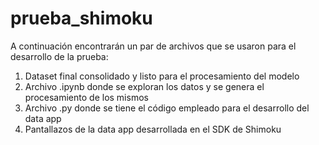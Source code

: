 # prueba_shimoku

A continuación encontrarán un par de archivos que se usaron para el desarrollo de la prueba:

1. Dataset final consolidado y listo para el procesamiento del modelo
2. Archivo .ipynb donde se exploran los datos y se genera el procesamiento de los mismos
3. Archivo .py donde se tiene el código empleado para el desarrollo del data app
4. Pantallazos de la data app desarrollada en el SDK de Shimoku
